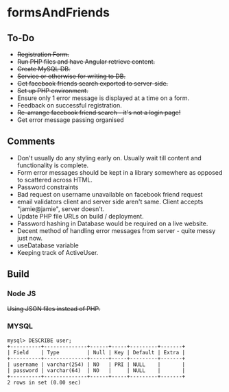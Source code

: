 # formsAndFriends

## To-Do
* ~~Registration Form.~~
* ~~Run PHP files and have Angular retrieve content.~~
* ~~Create MySQL DB.~~
* ~~Service or otherwise for writing to DB.~~
* ~~Get facebook friends search exported to server-side.~~
* ~~Set up PHP environment.~~
* Ensure only 1 error message is displayed at a time on a form.
* Feedback on successful registration.
* ~~Re-arrange facebook friend search - it's not a login page!~~
* Get error message passing organised

## Comments

* Don't usually do any styling early on. Usually wait till content and functionality is complete.
* Form error messages should be kept in a library somewhere as opposed to scattered across HTML.
* Password constraints
* Bad request on username unavailable on facebook friend request
* email validators client and server side aren't same. Client accepts "jamie@jamie", server doesn't.
* Update PHP file URLs on build / deployment.
* Password hashing in Database would be required on a live website.
* Decent method of handling error messages from server - quite messy just now.
* useDatabase variable
* Keeping track of ActiveUser.

## Build

### Node JS

~~Using JSON files instead of PHP.~~

### MYSQL
```
mysql> DESCRIBE user;
+----------+--------------+------+-----+---------+-------+
| Field    | Type         | Null | Key | Default | Extra |
+----------+--------------+------+-----+---------+-------+
| username | varchar(254) | NO   | PRI | NULL    |       |
| password | varchar(64)  | NO   |     | NULL    |       |
+----------+--------------+------+-----+---------+-------+
2 rows in set (0.00 sec)
```
